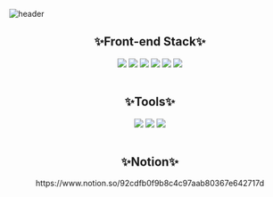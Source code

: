 ![header](https://capsule-render.vercel.app/api?type=waving&color=auto&height=300&section=header&text=Lee%20Haeun&fontSize=90&animation=fadeIn&fontAlignY=38&desc=Hi.%20This%20is%20front-end%20developer%20Ha-eun's%20GitHub.&descAlignY=51&descAlign=62)

<div align="center">
    <h2>✨Front-end Stack✨</h2>
    <sapn><img src="https://img.shields.io/badge/HTML5-E34F26?style=for-the-badge&logo=HTML5&logoColor=white"></sapn>
    <sapn><img src="https://img.shields.io/badge/CSS3-1572B6?style=for-the-badge&logo=CSS3&logoColor=white"></sapn>
    <sapn><img src="https://img.shields.io/badge/JavaScript-F7DF1E?style=for-the-badge&logo=JavaScript&logoColor=white"></sapn>
    <sapn><img src="https://img.shields.io/badge/jQuery-0769AD?style=for-the-badge&logo=jQuery&logoColor=white"></sapn>
    <sapn><img src="https://img.shields.io/badge/React-61DAFB?style=for-the-badge&logo=React&logoColor=black"></sapn>
    <sapn><img src="https://img.shields.io/badge/Vue.js3-4FC08D?style=for-the-badge&logo=Vue.js&logoColor=white"></sapn>
</div>
  <br/>
<div align="center">
  <h2>✨Tools✨</h2>
  <sapn><img src="https://img.shields.io/badge/Visual Studio Code-007ACC?style=for-the-badge&logo=Visual Studio Code&logoColor=white"></sapn>
  <sapn><img src="https://img.shields.io/badge/Notion-000000?style=for-the-badge&logo=Notion&logoColor=white"></sapn>
  <sapn><img src="https://img.shields.io/badge/GitHub-181717?style=for-the-badge&logo=GitHub&logoColor=white"></sapn>
</div>
  <br/>
<div align="center">
    <h2>✨Notion✨</h2>
    https://www.notion.so/92cdfb0f9b8c4c97aab80367e642717d
</div>
